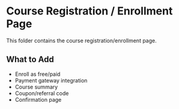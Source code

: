# Course Registration / Enrollment Page

This folder contains the course registration/enrollment page.

## What to Add
- Enroll as free/paid
- Payment gateway integration
- Course summary
- Coupon/referral code
- Confirmation page